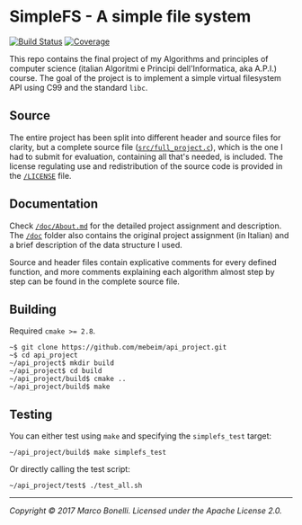 SimpleFS - A simple file system
===============================

[![Build Status](https://travis-ci.org/mebeim/api_project.svg?branch=coverage-test)](https://travis-ci.org/mebeim/api_project) [![Coverage](https://codecov.io/gh/mebeim/api_project/branch/coverage-test/graph/badge.svg)](https://codecov.io/gh/mebeim/api_project)

This repo contains the final project of my Algorithms and principles of computer science (italian Algoritmi e Principi dell'Informatica, aka A.P.I.) course. The goal of the project is to implement a simple virtual filesystem API using C99 and the standard `libc`.

Source
------

The entire project has been split into different header and source files for clarity, but a complete source file ([`src/full_project.c`][1]), which is the one I had to submit for evaluation, containing all that's needed, is included. The license regulating use and redistribution of the source code is provided in the [`/LICENSE`][2] file.

Documentation
-------------

Check [`/doc/About.md`][3] for the detailed project assignment and description. The [`/doc`][4] folder also contains the original project assignment (in Italian) and a brief description of the data structure I used.

Source and header files contain explicative comments for every defined function, and more comments explaining each algorithm almost step by step can be found in the complete source file.

Building
--------

Required `cmake >= 2.8`.

	~$ git clone https://github.com/mebeim/api_project.git
	~$ cd api_project
    ~/api_project$ mkdir build
    ~/api_project$ cd build
    ~/api_project/build$ cmake ..
    ~/api_project/build$ make

Testing
-------

You can either test using `make` and specifying the `simplefs_test` target:

    ~/api_project/build$ make simplefs_test

Or directly calling the test script:

    ~/api_project/test$ ./test_all.sh

-----------------------------------------------------------------------------

*Copyright &copy; 2017 Marco Bonelli. Licensed under the Apache License 2.0.*

 [1]: https://github.com/mebeim/api_project/blob/master/src/full_project.c
 [2]: https://github.com/mebeim/api_project/blob/master/LICENSE
 [3]: https://github.com/mebeim/api_project/blob/master/doc/About.md
 [4]: https://github.com/mebeim/api_project/tree/master/doc
